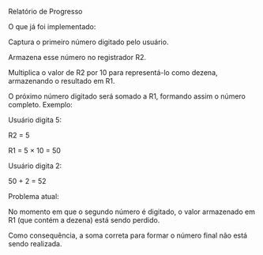 Relatório de Progresso

O que já foi implementado:

Captura o primeiro número digitado pelo usuário.

Armazena esse número no registrador R2.

Multiplica o valor de R2 por 10 para representá-lo como dezena, armazenando o resultado em R1.

O próximo número digitado será somado a R1, formando assim o número completo.
Exemplo:

Usuário digita 5:

R2 = 5

R1 = 5 × 10 = 50

Usuário digita 2:

50 + 2 = 52

Problema atual:

No momento em que o segundo número é digitado, o valor armazenado em R1 (que contém a dezena) está sendo perdido.

Como consequência, a soma correta para formar o número final não está sendo realizada.
